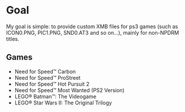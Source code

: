 # Goal
My goal is simple: to provide custom XMB files for ps3 games (such as ICON0.PNG, PIC1.PNG, SND0.AT3 and so on...), mainly for non-NPDRM titles.

## Games
- Need for Speed™ Carbon
- Need for Speed™ ProStreet
- Need for Speed™ Hot Pursuit 2
- Need for Speed™ Most Wanted (PS2 Version)
- LEGO® Batman™: The Videogame
- LEGO® Star Wars II: The Original Trilogy
